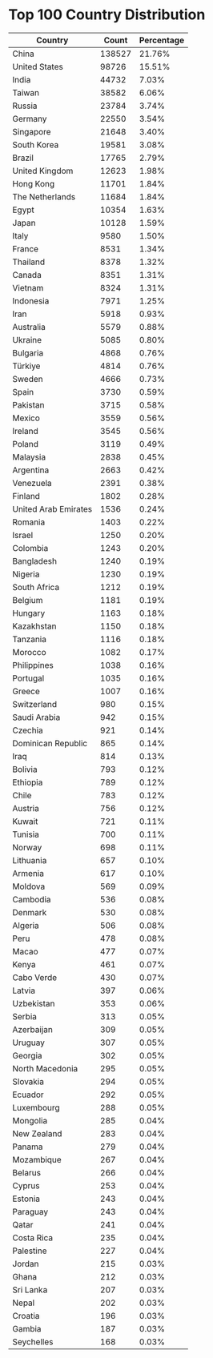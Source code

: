 # Top 100 Country Distribution
| Country | Count | Percentage |
|----|----|----|
| China | 138527 | 21.76% |
| United States | 98726 | 15.51% |
| India | 44732 | 7.03% |
| Taiwan | 38582 | 6.06% |
| Russia | 23784 | 3.74% |
| Germany | 22550 | 3.54% |
| Singapore | 21648 | 3.40% |
| South Korea | 19581 | 3.08% |
| Brazil | 17765 | 2.79% |
| United Kingdom | 12623 | 1.98% |
| Hong Kong | 11701 | 1.84% |
| The Netherlands | 11684 | 1.84% |
| Egypt | 10354 | 1.63% |
| Japan | 10128 | 1.59% |
| Italy | 9580 | 1.50% |
| France | 8531 | 1.34% |
| Thailand | 8378 | 1.32% |
| Canada | 8351 | 1.31% |
| Vietnam | 8324 | 1.31% |
| Indonesia | 7971 | 1.25% |
| Iran | 5918 | 0.93% |
| Australia | 5579 | 0.88% |
| Ukraine | 5085 | 0.80% |
| Bulgaria | 4868 | 0.76% |
| Türkiye | 4814 | 0.76% |
| Sweden | 4666 | 0.73% |
| Spain | 3730 | 0.59% |
| Pakistan | 3715 | 0.58% |
| Mexico | 3559 | 0.56% |
| Ireland | 3545 | 0.56% |
| Poland | 3119 | 0.49% |
| Malaysia | 2838 | 0.45% |
| Argentina | 2663 | 0.42% |
| Venezuela | 2391 | 0.38% |
| Finland | 1802 | 0.28% |
| United Arab Emirates | 1536 | 0.24% |
| Romania | 1403 | 0.22% |
| Israel | 1250 | 0.20% |
| Colombia | 1243 | 0.20% |
| Bangladesh | 1240 | 0.19% |
| Nigeria | 1230 | 0.19% |
| South Africa | 1212 | 0.19% |
| Belgium | 1181 | 0.19% |
| Hungary | 1163 | 0.18% |
| Kazakhstan | 1150 | 0.18% |
| Tanzania | 1116 | 0.18% |
| Morocco | 1082 | 0.17% |
| Philippines | 1038 | 0.16% |
| Portugal | 1035 | 0.16% |
| Greece | 1007 | 0.16% |
| Switzerland | 980 | 0.15% |
| Saudi Arabia | 942 | 0.15% |
| Czechia | 921 | 0.14% |
| Dominican Republic | 865 | 0.14% |
| Iraq | 814 | 0.13% |
| Bolivia | 793 | 0.12% |
| Ethiopia | 789 | 0.12% |
| Chile | 783 | 0.12% |
| Austria | 756 | 0.12% |
| Kuwait | 721 | 0.11% |
| Tunisia | 700 | 0.11% |
| Norway | 698 | 0.11% |
| Lithuania | 657 | 0.10% |
| Armenia | 617 | 0.10% |
| Moldova | 569 | 0.09% |
| Cambodia | 536 | 0.08% |
| Denmark | 530 | 0.08% |
| Algeria | 506 | 0.08% |
| Peru | 478 | 0.08% |
| Macao | 477 | 0.07% |
| Kenya | 461 | 0.07% |
| Cabo Verde | 430 | 0.07% |
| Latvia | 397 | 0.06% |
| Uzbekistan | 353 | 0.06% |
| Serbia | 313 | 0.05% |
| Azerbaijan | 309 | 0.05% |
| Uruguay | 307 | 0.05% |
| Georgia | 302 | 0.05% |
| North Macedonia | 295 | 0.05% |
| Slovakia | 294 | 0.05% |
| Ecuador | 292 | 0.05% |
| Luxembourg | 288 | 0.05% |
| Mongolia | 285 | 0.04% |
| New Zealand | 283 | 0.04% |
| Panama | 279 | 0.04% |
| Mozambique | 267 | 0.04% |
| Belarus | 266 | 0.04% |
| Cyprus | 253 | 0.04% |
| Estonia | 243 | 0.04% |
| Paraguay | 243 | 0.04% |
| Qatar | 241 | 0.04% |
| Costa Rica | 235 | 0.04% |
| Palestine | 227 | 0.04% |
| Jordan | 215 | 0.03% |
| Ghana | 212 | 0.03% |
| Sri Lanka | 207 | 0.03% |
| Nepal | 202 | 0.03% |
| Croatia | 196 | 0.03% |
| Gambia | 187 | 0.03% |
| Seychelles | 168 | 0.03% |
